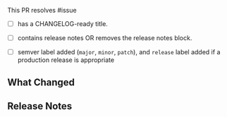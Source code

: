 <!--
    If this PR targets a particular issue, reference it below,
    else update it to give a short summary of the issue it was trying to resolve.
-->

This PR resolves #issue

<!--
    The title of the PR is injected into our change-log automatically.
    Examples:
      add new Guide "Recreating all of Math with Praxis and a bit of magic"
      marked resource 'Concept Board' as deprecated
      fixed spacing issue within guides of a single step length
-->

- [ ] has a CHANGELOG-ready title.

<!--
    Additional release notes can be added by following
    https://intuit.github.io/auto/docs/generated/changelog#additional-release-notes
    If not needed, please remove that block.
-->

- [ ] contains release notes OR removes the release notes block.

<!--
    To document the type of change introduced by this PR, apply a semver label.
-->

- [ ] semver label added (`major`, `minor`, `patch`), and `release` label added if a production release is appropriate

## What Changed

<!-- Help us know what changed in this particular PR. -->

## Release Notes
